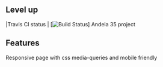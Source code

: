 
## Level up 

|Travis CI status | [![Build Status](https://travis-ci.org/Ivankivu/Event-Ticketing.svg?branch=RestApi)]
Andela 35 project

## Features

Responsive page with css media-queries and mobile friendly
